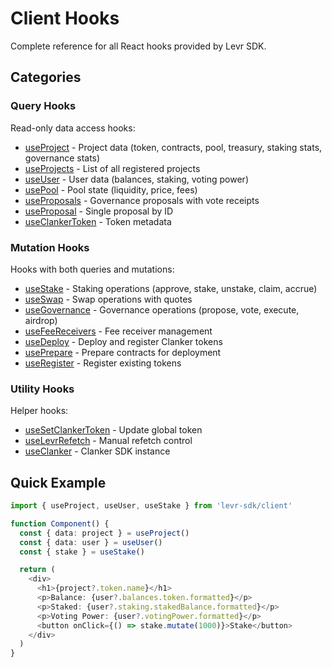 # Client Hooks

Complete reference for all React hooks provided by Levr SDK.

## Categories

### Query Hooks

Read-only data access hooks:

- [useProject](./query/use-project.md) - Project data (token, contracts, pool, treasury, staking stats, governance stats)
- [useProjects](./query/use-projects.md) - List of all registered projects
- [useUser](./query/use-user.md) - User data (balances, staking, voting power)
- [usePool](./query/use-pool.md) - Pool state (liquidity, price, fees)
- [useProposals](./query/use-proposals.md) - Governance proposals with vote receipts
- [useProposal](./query/use-proposal.md) - Single proposal by ID
- [useClankerToken](./query/use-clanker-token.md) - Token metadata

### Mutation Hooks

Hooks with both queries and mutations:

- [useStake](./mutation/use-stake.md) - Staking operations (approve, stake, unstake, claim, accrue)
- [useSwap](./mutation/use-swap.md) - Swap operations with quotes
- [useGovernance](./mutation/use-governance.md) - Governance operations (propose, vote, execute, airdrop)
- [useFeeReceivers](./mutation/use-fee-receivers.md) - Fee receiver management
- [useDeploy](./mutation/use-deploy.md) - Deploy and register Clanker tokens
- [usePrepare](./mutation/use-prepare.md) - Prepare contracts for deployment
- [useRegister](./mutation/use-register.md) - Register existing tokens

### Utility Hooks

Helper hooks:

- [useSetClankerToken](./utility/use-set-clanker-token.md) - Update global token
- [useLevrRefetch](./utility/use-levr-refetch.md) - Manual refetch control
- [useClanker](./utility/use-clanker.md) - Clanker SDK instance

## Quick Example

```typescript
import { useProject, useUser, useStake } from 'levr-sdk/client'

function Component() {
  const { data: project } = useProject()
  const { data: user } = useUser()
  const { stake } = useStake()

  return (
    <div>
      <h1>{project?.token.name}</h1>
      <p>Balance: {user?.balances.token.formatted}</p>
      <p>Staked: {user?.staking.stakedBalance.formatted}</p>
      <p>Voting Power: {user?.votingPower.formatted}</p>
      <button onClick={() => stake.mutate(1000)}>Stake</button>
    </div>
  )
}
```
